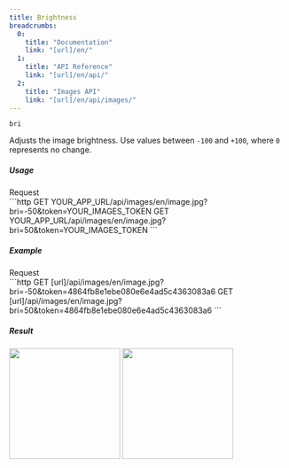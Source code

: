```yaml
---
title: Brightness
breadcrumbs:
  0:
    title: "Documentation"
    link: "[url]/en/"
  1:
    title: "API Reference"
    link: "[url]/en/api/"
  2:
    title: "Images API"
    link: "[url]/en/api/images/"
---
```


`bri`

Adjusts the image brightness. Use values between `-100` and `+100`, where `0` represents no change.

##### Usage

<div class="file-header">Request</div>
```http
GET YOUR_APP_URL/api/images/en/image.jpg?bri=-50&token=YOUR_IMAGES_TOKEN
GET YOUR_APP_URL/api/images/en/image.jpg?bri=50&token=YOUR_IMAGES_TOKEN
```

##### Example

<div class="file-header">Request</div>
```http
GET [url]/api/images/en/image.jpg?bri=-50&token=4864fb8e1ebe080e6e4ad5c4363083a6
GET [url]/api/images/en/image.jpg?bri=50&token=4864fb8e1ebe080e6e4ad5c4363083a6
```

##### Result

<img width="200" class="inline" src="[url]/api/images/en/image.jpg?bri=-50&token=4864fb8e1ebe080e6e4ad5c4363083a6">
<img width="200" class="inline" src="[url]/api/images/en/image.jpg?bri=50&token=4864fb8e1ebe080e6e4ad5c4363083a6">
